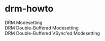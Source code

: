 drm-howto
=========

DRM Modesetting<br />
DRM Double-Buffered Modesetting<br />
DRM Double-Buffered VSync'ed Modesetting<br />
